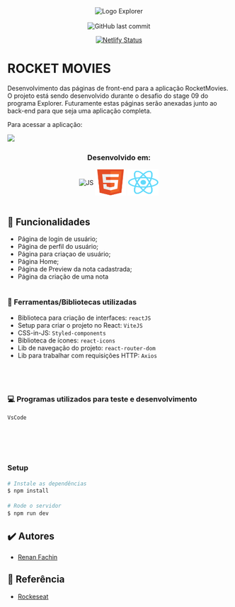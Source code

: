 <div align="center">
  <img alt="Logo Explorer" title="Explorer" src="https://i.imgur.com/2IqqDoo.png">
</div>
<br>
<div align="center">
  <img alt="GitHub last commit" src="https://img.shields.io/github/last-commit/RenanFachin/RS_RocketMoviesFrontEnd?color=%23725CED&style=flat-square">
  
  [![Netlify Status](https://api.netlify.com/api/v1/badges/1922ff70-1b0f-4e87-8f21-e6af71c595af/deploy-status)](https://app.netlify.com/sites/rocketmovies182/deploys)
</div>



# ROCKET MOVIES
Desenvolvimento das páginas de front-end para a aplicação RocketMovies. O projeto está sendo desenvolvido durante o desafio do stage 09 do programa Explorer.
Futuramente estas páginas serão anexadas junto ao back-end para que seja uma aplicação completa.

Para acessar a aplicação: <a href="https://rocketmovies182.netlify.app/" target="_blank"></a>


<img src="https://i.imgur.com/1fbULZS.jpg">

<br>
<h3 align="center">Desenvolvido em: </h3>
<div align="center">
    <img align="center" alt="JS" height="60" width="70" src="https://cdn.worldvectorlogo.com/logos/javascript-1.svg">
    <img align="center" alt="Renan-HTML" height="60" width="70" src="https://raw.githubusercontent.com/devicons/devicon/master/icons/html5/html5-original.svg">
    <img align="center" alt="Renan-React" height="60" width="70" src="https://raw.githubusercontent.com/devicons/devicon/master/icons/react/react-original.svg">
</div>
<br>

## 🎯 Funcionalidades

- Página de login de usuário;
- Página de perfil do usuário;
- Página para criaçao de usuário;
- Página Home;
- Página de Preview da nota cadastrada;
- Página da criação de uma nota


#
### 📘 Ferramentas/Bibliotecas utilizadas
  - Biblioteca para criação de interfaces: `reactJS`
  - Setup para criar o projeto no React: `ViteJS`
  - CSS-in-JS: `Styled-components`
  - Biblioteca de ícones: `react-icons`
  - Lib de navegação do projeto: `react-router-dom`
  - Lib para trabalhar com requisições HTTP: `Axios`
 #
<br>

### 💻 Programas utilizados para teste e desenvolvimento
  `VsCode`
#
<br>
<br>

### Setup

```bash
# Instale as dependências
$ npm install

# Rode o servidor
$ npm run dev
```

## ✔️ Autores

- [Renan Fachin](https://github.com/RenanFachin/)

## 📄 Referência

- [Rockeseat](https://www.rocketseat.com.br/)


